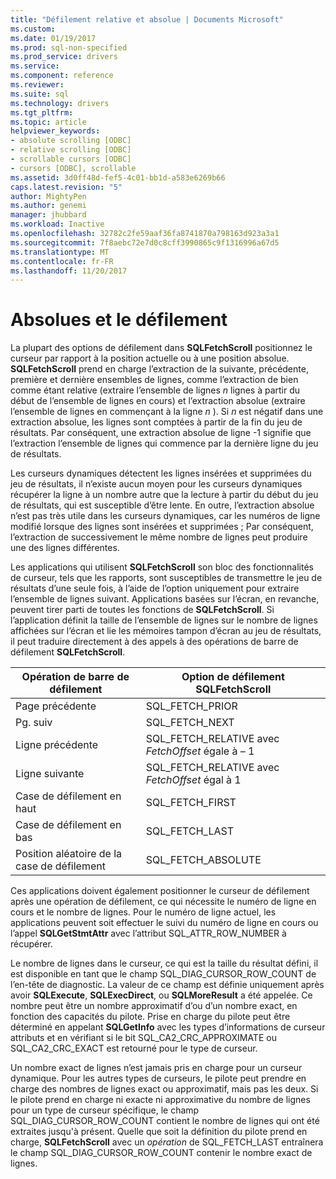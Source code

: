 ```yaml
---
title: "Défilement relative et absolue | Documents Microsoft"
ms.custom: 
ms.date: 01/19/2017
ms.prod: sql-non-specified
ms.prod_service: drivers
ms.service: 
ms.component: reference
ms.reviewer: 
ms.suite: sql
ms.technology: drivers
ms.tgt_pltfrm: 
ms.topic: article
helpviewer_keywords:
- absolute scrolling [ODBC]
- relative scrolling [ODBC]
- scrollable cursors [ODBC]
- cursors [ODBC], scrollable
ms.assetid: 3d0ff48d-fef5-4c01-bb1d-a583e6269b66
caps.latest.revision: "5"
author: MightyPen
ms.author: genemi
manager: jhubbard
ms.workload: Inactive
ms.openlocfilehash: 32782c2fe59aaf36fa8741870a798163d923a3a1
ms.sourcegitcommit: 7f8aebc72e7d0c8cff3990865c9f1316996a67d5
ms.translationtype: MT
ms.contentlocale: fr-FR
ms.lasthandoff: 11/20/2017
---
```

# <a name="relative-and-absolute-scrolling"></a>Absolues et le défilement
La plupart des options de défilement dans **SQLFetchScroll** positionnez le curseur par rapport à la position actuelle ou à une position absolue. **SQLFetchScroll** prend en charge l’extraction de la suivante, précédente, première et dernière ensembles de lignes, comme l’extraction de bien comme étant relative (extraire l’ensemble de lignes  *n*  lignes à partir du début de l’ensemble de lignes en cours) et l’extraction absolue (extraire l’ensemble de lignes en commençant à la ligne  *n* ). Si  *n*  est négatif dans une extraction absolue, les lignes sont comptées à partir de la fin du jeu de résultats. Par conséquent, une extraction absolue de ligne -1 signifie que l’extraction l’ensemble de lignes qui commence par la dernière ligne du jeu de résultats.  
  
 Les curseurs dynamiques détectent les lignes insérées et supprimées du jeu de résultats, il n’existe aucun moyen pour les curseurs dynamiques récupérer la ligne à un nombre autre que la lecture à partir du début du jeu de résultats, qui est susceptible d’être lente. En outre, l’extraction absolue n’est pas très utile dans les curseurs dynamiques, car les numéros de ligne modifié lorsque des lignes sont insérées et supprimées ; Par conséquent, l’extraction de successivement le même nombre de lignes peut produire une des lignes différentes.  
  
 Les applications qui utilisent **SQLFetchScroll** son bloc des fonctionnalités de curseur, tels que les rapports, sont susceptibles de transmettre le jeu de résultats d’une seule fois, à l’aide de l’option uniquement pour extraire l’ensemble de lignes suivant. Applications basées sur l’écran, en revanche, peuvent tirer parti de toutes les fonctions de **SQLFetchScroll**. Si l’application définit la taille de l’ensemble de lignes sur le nombre de lignes affichées sur l’écran et lie les mémoires tampon d’écran au jeu de résultats, il peut traduire directement à des appels à des opérations de barre de défilement **SQLFetchScroll**.  
  
|Opération de barre de défilement|Option de défilement SQLFetchScroll|  
|--------------------------|-------------------------------------|  
|Page précédente|SQL_FETCH_PRIOR|  
|Pg. suiv|SQL_FETCH_NEXT|  
|Ligne précédente|SQL_FETCH_RELATIVE avec *FetchOffset* égale à – 1|  
|Ligne suivante|SQL_FETCH_RELATIVE avec *FetchOffset* égal à 1|  
|Case de défilement en haut|SQL_FETCH_FIRST|  
|Case de défilement en bas|SQL_FETCH_LAST|  
|Position aléatoire de la case de défilement|SQL_FETCH_ABSOLUTE|  
  
 Ces applications doivent également positionner le curseur de défilement après une opération de défilement, ce qui nécessite le numéro de ligne en cours et le nombre de lignes. Pour le numéro de ligne actuel, les applications peuvent soit effectuer le suivi du numéro de ligne en cours ou l’appel **SQLGetStmtAttr** avec l’attribut SQL_ATTR_ROW_NUMBER à récupérer.  
  
 Le nombre de lignes dans le curseur, ce qui est la taille du résultat défini, il est disponible en tant que le champ SQL_DIAG_CURSOR_ROW_COUNT de l’en-tête de diagnostic. La valeur de ce champ est définie uniquement après avoir **SQLExecute**, **SQLExecDirect**, ou **SQLMoreResult** a été appelée. Ce nombre peut être un nombre approximatif d’ou d’un nombre exact, en fonction des capacités du pilote. Prise en charge du pilote peut être déterminé en appelant **SQLGetInfo** avec les types d’informations de curseur attributs et en vérifiant si le bit SQL_CA2_CRC_APPROXIMATE ou SQL_CA2_CRC_EXACT est retourné pour le type de curseur.  
  
 Un nombre exact de lignes n’est jamais pris en charge pour un curseur dynamique. Pour les autres types de curseurs, le pilote peut prendre en charge des nombres de lignes exact ou approximatif, mais pas les deux. Si le pilote prend en charge ni exacte ni approximative du nombre de lignes pour un type de curseur spécifique, le champ SQL_DIAG_CURSOR_ROW_COUNT contient le nombre de lignes qui ont été extraites jusqu'à présent. Quelle que soit la définition du pilote prend en charge, **SQLFetchScroll** avec un *opération* de SQL_FETCH_LAST entraînera le champ SQL_DIAG_CURSOR_ROW_COUNT contenir le nombre exact de lignes.
